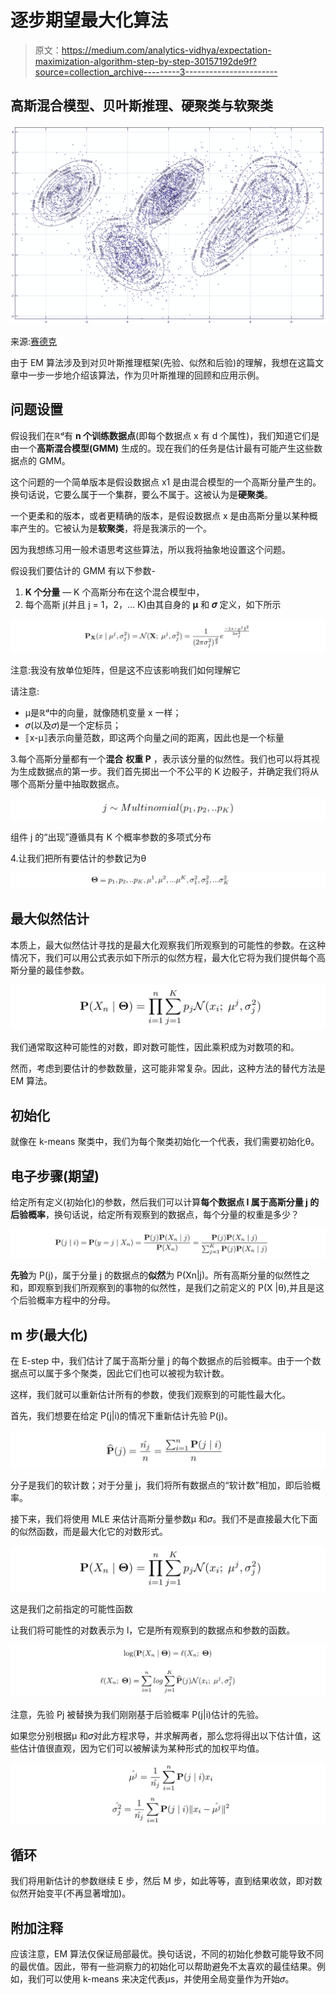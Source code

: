 # 逐步期望最大化算法

> 原文：<https://medium.com/analytics-vidhya/expectation-maximization-algorithm-step-by-step-30157192de9f?source=collection_archive---------3----------------------->

## 高斯混合模型、贝叶斯推理、硬聚类与软聚类

![](img/11b90ca8e4fba35983782bf9116ef224.png)

来源:[赛德克](http://georgepavlides.info/expectation-maximization-gaussian-mixtures-vectorized-matlab-octave-approach/)

由于 EM 算法涉及到对贝叶斯推理框架(先验、似然和后验)的理解，我想在这篇文章中一步一步地介绍该算法，作为贝叶斯推理的回顾和应用示例。

## 问题设置

假设我们在ℝᵈ有 **n 个训练数据点**(即每个数据点 x 有 d 个属性)，我们知道它们是由一个**高斯混合模型(GMM)** 生成的。现在我们的任务是估计最有可能产生这些数据点的 GMM。

这个问题的一个简单版本是假设数据点 x1 是由混合模型的一个高斯分量产生的。换句话说，它要么属于一个集群，要么不属于。这被认为是**硬聚类**。

一个更柔和的版本，或者更精确的版本，是假设数据点 x 是由高斯分量以某种概率产生的。它被认为是**软聚类**，将是我演示的一个。

因为我想练习用一般术语思考这些算法，所以我将抽象地设置这个问题。

假设我们要估计的 GMM 有以下参数-

1.  **K 个分量** — K 个高斯分布在这个混合模型中，
2.  每个高斯 j(并且 j = 1，2，… K)由其自身的 **μ** 和 **𝜎** 定义，如下所示

![](img/0b628abcbb05563abc4370f8c8c3d2ea.png)

注意:我没有放单位矩阵，但是这不应该影响我们如何理解它

请注意:

*   μ是ℝᵈ中的向量，就像随机变量 x 一样；
*   𝜎(以及𝜎)是一个定标员；
*   ⟦x-μ⟧表示向量范数，即这两个向量之间的距离，因此也是一个标量

3.每个高斯分量都有一个**混合** **权重 P** ，表示该分量的似然性。我们也可以将其视为生成数据点的第一步。我们首先掷出一个不公平的 K 边骰子，并确定我们将从哪个高斯分量中抽取数据点。

![](img/720a984fdec789cf6a6c16f5c088b369.png)

组件 j 的“出现”遵循具有 K 个概率参数的多项式分布

4.让我们把所有要估计的参数记为θ

![](img/6a3f07c8391886fdf1cbed714391eb82.png)

## 最大似然估计

本质上，最大似然估计寻找的是最大化观察我们所观察到的可能性的参数。在这种情况下，我们可以用公式表示如下所示的似然方程，最大化它将为我们提供每个高斯分量的最佳参数。

![](img/f3574e56df4a06c488d4be43bc643cfa.png)

我们通常取这种可能性的对数，即对数可能性，因此乘积成为对数项的和。

然而，考虑到要估计的参数数量，这可能非常复杂。因此，这种方法的替代方法是 EM 算法。

## 初始化

就像在 k-means 聚类中，我们为每个聚类初始化一个代表，我们需要初始化θ。

## 电子步骤(期望)

给定所有定义(初始化)的参数，然后我们可以计算**每个数据点 I 属于高斯分量 j 的后验概率**，换句话说，给定所有观察到的数据点，每个分量的权重是多少？

![](img/284a4e288d02066d2eeb414294e0d39d.png)

**先验**为 P(j)，属于分量 j 的数据点的**似然**为 P(Xn|j)。所有高斯分量的似然性之和，即观察到我们所观察到的事物的似然性，是我们之前定义的 P(X |θ),并且是这个后验概率方程中的分母。

## m 步(最大化)

在 E-step 中，我们估计了属于高斯分量 j 的每个数据点的后验概率。由于一个数据点可以属于多个聚类，因此它们也可以被视为软计数。

这样，我们就可以重新估计所有的参数，使我们观察到的可能性最大化。

首先，我们想要在给定 P(j|i)的情况下重新估计先验 P(j)。

![](img/e81c8f04a7fd4b56e54ce4c28bd9589b.png)

分子是我们的软计数；对于分量 j，我们将所有数据点的“软计数”相加，即后验概率。

接下来，我们将使用 MLE 来估计高斯分量参数μ 和𝜎。我们不是直接最大化下面的似然函数，而是最大化它的对数形式。

![](img/f3574e56df4a06c488d4be43bc643cfa.png)

这是我们之前指定的可能性函数

让我们将可能性的对数表示为 l，它是所有观察到的数据点和参数的函数。

![](img/0866436f41d77fd1858446b5c909bce3.png)

注意，先验 Pj 被替换为我们刚刚基于后验概率 P(j|i)估计的先验。

如果您分别根据μ 和𝜎对此方程求导，并求解两者，那么您将得出以下估计值，这些估计值很直观，因为它们可以被解读为某种形式的加权平均值。

![](img/7e0e481d35e5c84a8ae5cfbfeb46c859.png)

## 循环

我们将用新估计的参数继续 E 步，然后 M 步，如此等等，直到结果收敛，即对数似然开始变平(不再显著增加)。

## 附加注释

应该注意，EM 算法仅保证局部最优。换句话说，不同的初始化参数可能导致不同的最优值。因此，带有一些洞察力的初始化可以帮助避免不太喜欢的最佳结果。例如，我们可以使用 k-means 来决定代表μs，并使用全局变量作为开始𝜎。